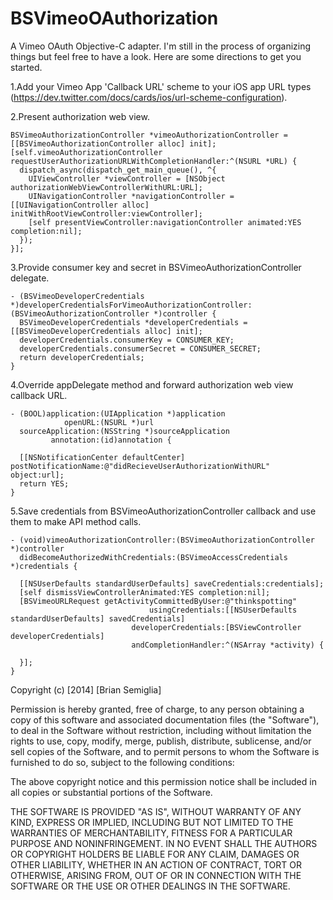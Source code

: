 BSVimeoOAuthorization
=====================

A Vimeo OAuth Objective-C adapter. I'm still in the process of organizing things but feel free to have a look. Here are some directions to get you started.

1.Add your Vimeo App 'Callback URL' scheme to your iOS app URL types (https://dev.twitter.com/docs/cards/ios/url-scheme-configuration).

2.Present authorization web view.

    BSVimeoAuthorizationController *vimeoAuthorizationController = [[BSVimeoAuthorizationController alloc] init];
    [self.vimeoAuthorizationController requestUserAuthorizationURLWithCompletionHandler:^(NSURL *URL) {
      dispatch_async(dispatch_get_main_queue(), ^{
        UIViewController *viewController = [NSObject authorizationWebViewControllerWithURL:URL];
        UINavigationController *navigationController = [[UINavigationController alloc] initWithRootViewController:viewController];
        [self presentViewController:navigationController animated:YES completion:nil];
      });
    }];
    

3.Provide consumer key and secret in BSVimeoAuthorizationController delegate.  

    - (BSVimeoDeveloperCredentials *)developerCredentialsForVimeoAuthorizationController:(BSVimeoAuthorizationController *)controller {
      BSVimeoDeveloperCredentials *developerCredentials = [[BSVimeoDeveloperCredentials alloc] init];
      developerCredentials.consumerKey = CONSUMER_KEY;
      developerCredentials.consumerSecret = CONSUMER_SECRET;
      return developerCredentials;
    }

4.Override appDelegate method and forward authorization web view callback URL.

    - (BOOL)application:(UIApplication *)application
                openURL:(NSURL *)url
      sourceApplication:(NSString *)sourceApplication
             annotation:(id)annotation {
    
      [[NSNotificationCenter defaultCenter] postNotificationName:@"didRecieveUserAuthorizationWithURL" object:url];
      return YES;
    }

5.Save credentials from BSVimeoAuthorizationController callback and use them to make API method calls.

    - (void)vimeoAuthorizationController:(BSVimeoAuthorizationController *)controller
      didBecomeAuthorizedWithCredentials:(BSVimeoAccessCredentials *)credentials {
    
      [[NSUserDefaults standardUserDefaults] saveCredentials:credentials];
      [self dismissViewControllerAnimated:YES completion:nil];
      [BSVimeoURLRequest getActivityCommittedByUser:@"thinkspotting"
                                   usingCredentials:[[NSUserDefaults standardUserDefaults] savedCredentials]
                               developerCredentials:[BSViewController developerCredentials]
                               andCompletionHandler:^(NSArray *activity) {
                                 
      }];
    }



Copyright (c) [2014] [Brian Semiglia]

Permission is hereby granted, free of charge, to any person obtaining a copy
of this software and associated documentation files (the "Software"), to deal
in the Software without restriction, including without limitation the rights
to use, copy, modify, merge, publish, distribute, sublicense, and/or sell
copies of the Software, and to permit persons to whom the Software is
furnished to do so, subject to the following conditions:

The above copyright notice and this permission notice shall be included in all
copies or substantial portions of the Software.

THE SOFTWARE IS PROVIDED "AS IS", WITHOUT WARRANTY OF ANY KIND, EXPRESS OR
IMPLIED, INCLUDING BUT NOT LIMITED TO THE WARRANTIES OF MERCHANTABILITY,
FITNESS FOR A PARTICULAR PURPOSE AND NONINFRINGEMENT. IN NO EVENT SHALL THE
AUTHORS OR COPYRIGHT HOLDERS BE LIABLE FOR ANY CLAIM, DAMAGES OR OTHER
LIABILITY, WHETHER IN AN ACTION OF CONTRACT, TORT OR OTHERWISE, ARISING FROM,
OUT OF OR IN CONNECTION WITH THE SOFTWARE OR THE USE OR OTHER DEALINGS IN THE
SOFTWARE.

